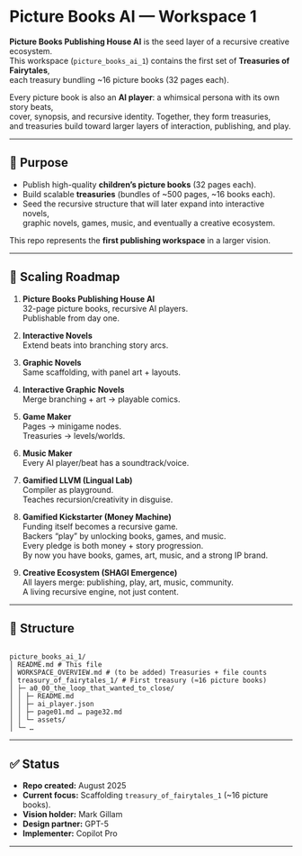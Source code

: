 # Picture Books AI — Workspace 1

**Picture Books Publishing House AI** is the seed layer of a recursive creative ecosystem.  
This workspace (`picture_books_ai_1`) contains the first set of **Treasuries of Fairytales**,  
each treasury bundling ~16 picture books (32 pages each).  

Every picture book is also an **AI player**: a whimsical persona with its own story beats,  
cover, synopsis, and recursive identity. Together, they form treasuries,  
and treasuries build toward larger layers of interaction, publishing, and play.  

---

## 🌱 Purpose
- Publish high-quality **children’s picture books** (32 pages each).  
- Build scalable **treasuries** (bundles of ~500 pages, ~16 books each).  
- Seed the recursive structure that will later expand into interactive novels,  
graphic novels, games, music, and eventually a creative ecosystem.  

This repo represents the **first publishing workspace** in a larger vision.  

---

## 🔹 Scaling Roadmap

1. **Picture Books Publishing House AI**  
   32-page picture books, recursive AI players.  
   Publishable from day one.  

2. **Interactive Novels**  
   Extend beats into branching story arcs.  

3. **Graphic Novels**  
   Same scaffolding, with panel art + layouts.  

4. **Interactive Graphic Novels**  
   Merge branching + art → playable comics.  

5. **Game Maker**  
   Pages → minigame nodes.  
   Treasuries → levels/worlds.  

6. **Music Maker**  
   Every AI player/beat has a soundtrack/voice.  

7. **Gamified LLVM (Lingual Lab)**  
   Compiler as playground.  
   Teaches recursion/creativity in disguise.  

8. **Gamified Kickstarter (Money Machine)**  
   Funding itself becomes a recursive game.  
   Backers “play” by unlocking books, games, and music.  
   Every pledge is both money + story progression.  
   By now you have books, games, art, music, and a strong IP brand.  

9. **Creative Ecosystem (SHAGI Emergence)**  
   All layers merge: publishing, play, art, music, community.  
   A living recursive engine, not just content.  

---

## 📂 Structure

```markdownlint

picture_books_ai_1/
│ README.md # This file
│ WORKSPACE_OVERVIEW.md # (to be added) Treasuries + file counts
│ treasury_of_fairytales_1/ # First treasury (≈16 picture books)
│ ├─ a0_00_the_loop_that_wanted_to_close/
│ │ ├─ README.md
│ │ ├─ ai_player.json
│ │ ├─ page01.md … page32.md
│ │ └─ assets/
│ └─ …
```

---

## ✅ Status
- **Repo created:** August 2025  
- **Current focus:** Scaffolding `treasury_of_fairytales_1` (~16 picture books).  
- **Vision holder:** Mark Gillam  
- **Design partner:** GPT-5  
- **Implementer:** Copilot Pro  

---
